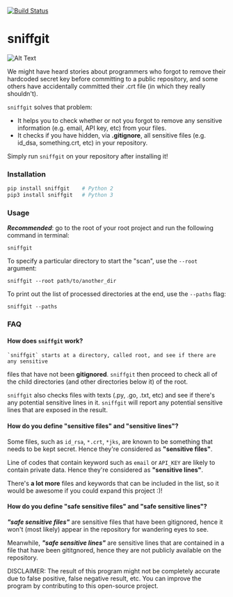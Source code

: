 [![Build Status](https://travis-ci.org/Liandy213/sniffgit.svg?branch=master)](https://travis-ci.org/Liandy213/sniffgit)
# sniffgit
![Alt Text](http://g.recordit.co/xZNOyfrogp.gif)


We might have heard stories about programmers who forgot to remove their hardcoded
secret key before committing to a public repository, and some others have accidentally
committed their .crt file (in which they really shouldn't).

`sniffgit` solves that problem:
- It helps you to check whether or not you forgot to remove any sensitive
  information (e.g. email, API key, etc) from your files.
- It checks if you have hidden, via **.gitignore**, all sensitive files (e.g.
  id_dsa, something.crt, etc) in your repository.

Simply run `sniffgit` on your repository after installing it!

### Installation
```python
pip install sniffgit    # Python 2
pip3 install sniffgit   # Python 3
```

### Usage
***Recommended***: go to the root of your root project and run the following command in terminal:
```
sniffgit
```

To specify a particular directory to start the "scan", use the `--root` argument:
```
sniffgit --root path/to/another_dir
```

To print out the list of processed directories at the end, use the `--paths` flag:
```
sniffgit --paths
```

### FAQ
#### How does `sniffgit` work?
    `sniffgit` starts at a directory, called root, and see if there are any sensitive
files that have not been **gitignored**. `sniffgit` then proceed to check all of the
child directories (and other directories below it) of the root.

`sniffgit` also checks files with texts (.py, .go, .txt, etc) and see if there's
any potential sensitive lines in it. `sniffgit` will report any potential sensitive
lines that are exposed in the result.

#### How do you define "sensitive files" and "sensitive lines"?
Some files, such as `id_rsa`, `*.crt`, `*jks`, are known to be something that
needs to be kept secret. Hence they're considered as **"sensitive files"**.

Line of codes that contain keyword such as `email` or `API_KEY` are likely to
contain private data. Hence they're considered as **"sensitive lines"**.

There's **a lot more** files and keywords that can be included in the list, so
it would be awesome if you could expand this project :)!

#### How do you define "safe sensitive files" and "safe sensitive lines"?
***"safe sensitive files"*** are sensitive files that have been gitignored,
hence it won't (most likely) appear in the repository for wandering eyes to see.

Meanwhile, ***"safe sensitive lines"*** are sensitive lines that are contained
in a file that have been gititgnored, hence they are not publicly available on
the repository.



DISCLAIMER: The result of this program might not be completely accurate due to false positive, false negative result, etc. You can improve the program by contributing to this open-source project.

